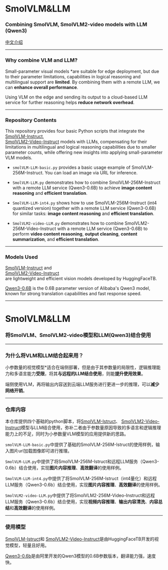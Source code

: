 
# SmolVLM&LLM

### Combining SmolVLM, SmolVLM2-video models with LLM (Qwen3)
<a href="#1">中文介绍</a>

----

### Why combine VLM and LLM?

Small-parameter visual models *are suitable for edge deployment, but due to their parameter limitations, capabilities in logical reasoning and multilingual support are **limited**. By combining them with a remote LLM, we can **enhance overall performance**.

Using VLM on the edge and sending its output to a cloud-based LLM service for further reasoning helps **reduce network overhead**.

----

### Repository Contents

This repository provides four basic Python scripts that integrate the [SmolVLM-Instruct](https://huggingface.co/HuggingFaceTB/SmolVLM-Instruct),  
[SmolVLM2-Video-Instruct](https://huggingface.co/HuggingFaceTB/SmolVLM2-256M-Video-Instruct) models with LLMs, compensating for their limitations in multilingual and logical reasoning capabilities due to smaller parameter counts, while offering new insights into applying small-parameter VLM models.

- `smolVLM-LLM-basic.py` provides a basic usage example of SmolVLM-256M-Instruct. You can load an image via URL for inference.

- `SmolVLM-LLM.py` demonstrates how to combine SmolVLM-256M-Instruct with a remote LLM service (Qwen3-0.6B) to achieve **image content reasoning** and **efficient translation**.

- `SmolVLM-LLM-int4.py` shows how to use SmolVLM-256M-Instruct (int4 quantized version) together with a remote LLM service (Qwen3-0.6B) for similar tasks: **image content reasoning** and **efficient translation**.

- `SmolVLM2-video-LLM.py` demonstrates how to combine SmolVLM2-256M-Video-Instruct with a remote LLM service (Qwen3-0.6B) to perform **video content reasoning**, **output cleaning**, **content summarization**, and **efficient translation**.

----

### Models Used

[SmolVLM-Instruct](https://huggingface.co/HuggingFaceTB/SmolVLM-Instruct) and  
[SmolVLM2-Video-Instruct](https://huggingface.co/HuggingFaceTB/SmolVLM2-256M-Video-Instruct)  
are lightweight and efficient vision models developed by HuggingFaceTB.

[Qwen3-0.6B](https://huggingface.co/Qwen/Qwen3-0.6B) is the 0.6B parameter version of Alibaba's Qwen3 model, known for strong translation capabilities and fast response speed.

----
<div id="1"></div>

# SmolVLM&LLM

### 将SmolVLM、SmolVLM2-video模型和LLM(Qwen3)结合使用

----
### 为什么将VLM和LLM结合起来用？
小参数量的视觉模型*适合在端侧部署，但是由于其参数量的局限性，逻辑推理能力和多语言能力**受限**，将其**与远程的LLM结合使用**，则能**提升使用效果**。

端侧使用VLM，再将输出内容送到云端LLM服务进行更进一步的推理，可以**减少网络开销**。

----
### 仓库内容
本仓库提供四个基础的python脚本，将[SmolVLM-Istruct](https://huggingface.co/HuggingFaceTB/SmolVLM-Instruct)、
[SmolVLM2-Video-Instruct](https://huggingface.co/HuggingFaceTB/SmolVLM2-256M-Video-Instruct)模型与LLM结合使用，弥补二者由于参数量原因导致的多语言和逻辑推理能力上的不足，同时为小参数量VLM模型的应用提供新的思路。

`smolVLM-LLM-basic.py`中提供了基础的SmolVLM-256M-Istruct的使用样例，输入图片url加载图像即可进行推理。

`SmolVLM-LLM.py`中提供了将SmolVLM-256M-Istruct和远程LLM服务（Qwen3-0.6b）结合使用，实现**图片内容推理**、**高效翻译**的使用样例。

`SmolVLM-LLM-int4.py`中提供了将SmolVLM-256M-Istruct（int4量化）和远程LLM服务（Qwen3-0.6b）结合使用，实现**图片内容推理**、**高效翻译**的使用样例。

`SmolVLM2-video-LLM.py`中提供了将SmolVLM2-256M-Video-Instruct和远程LLM服务（Qwen3-0.6b）结合使用，实现**视频内容推理**、**输出内容清洗**、**内容总结**和**高效翻译**的使用样例。

----
### 使用模型
[SmolVLM-Istruct](https://huggingface.co/HuggingFaceTB/SmolVLM-Instruct)和
[SmolVLM2-Video-Instruct](https://huggingface.co/HuggingFaceTB/SmolVLM2-256M-Video-Instruct
)是由HuggingFaceTB开发的视觉模型，轻量且好用。

[Qwen3-0.6b](https://huggingface.co/Qwen/Qwen3-0.6B)是由阿里开发的Qwen3模型的0.6B参数版本，翻译能力强，速度快。
